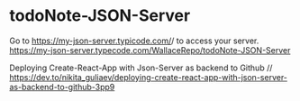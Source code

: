 # todoNote-JSON-Server 



Go to https://my-json-server.typicode.com/<your-github-username>/<your-repo-name> to access your server.
https://my-json-server.typecode.com/WallaceRepo/todoNote-JSON-Server

Deploying Create-React-App with Json-Server as backend to Github // https://dev.to/nikita_guliaev/deploying-create-react-app-with-json-server-as-backend-to-github-3pp9

